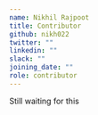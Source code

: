 ```yaml
---
name: Nikhil Rajpoot
title: Contributor
github: nikh022
twitter: ""
linkedin: ""
slack: ""
joining_date: ""
role: contributor
---
```


Still waiting for this
